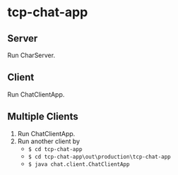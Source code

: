 # tcp-chat-app

## Server

Run CharServer.

## Client

Run ChatClientApp.

## Multiple Clients

1. Run ChatClientApp.
1. Run another client by  
    - `$ cd tcp-chat-app`  
    - `$ cd tcp-chat-app\out\production\tcp-chat-app`
    - `$ java chat.client.ChatClientApp`